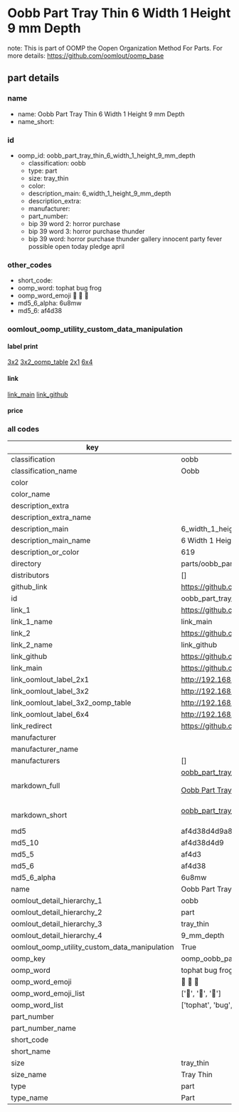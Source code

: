 # Oobb Part Tray Thin 6 Width 1 Height 9 mm Depth  

note: This is part of OOMP the Oopen Organization Method For Parts. For more details: https://github.com/oomlout/oomp_base

##  part details
  







### name
* name: Oobb Part Tray Thin 6 Width 1 Height 9 mm Depth
* name_short: 
### id
* oomp_id: oobb_part_tray_thin_6_width_1_height_9_mm_depth
  * classification: oobb
  * type: part
  * size: tray_thin
  * color: 
  * description_main: 6_width_1_height_9_mm_depth
  * description_extra: 
  * manufacturer: 
  * part_number: 
  * bip 39 word 2: horror purchase
  * bip 39 word 3: horror purchase thunder
  * bip 39 word: horror purchase thunder gallery innocent party fever possible open today pledge april

### other_codes
* short_code: 
* oomp_word: tophat bug frog
* oomp_word_emoji :tophat: :bug: :frog:
* md5_6_alpha: 6u8mw
* md5_6: af4d38






### oomlout_oomp_utility_custom_data_manipulation
#### label print
[3x2](http://192.168.1.245:1112/?label=oomp%206u8mw)
[3x2_oomp_table](http://192.168.1.108:1112/?label=oomp%206u8mw)
[2x1](http://192.168.1.242:1112/?label=oomp%206u8mw)
[6x4](http://192.168.1.55:1112/?label=oomp%206u8mw)    

#### link

[link_main](https://github.com/oomlout/oomlout_oomp_version_1_messy/tree/main/parts/oobb_part_tray_thin_6_width_1_height_9_mm_depth) [link_github](https://github.com/oomlout/oomlout_oomp_version_1_messy/tree/main/parts/oobb_part_tray_thin_6_width_1_height_9_mm_depth)                             

#### price







### all codes 
| key | value |  
| --- | --- |  
| classification | oobb |  
| classification_name | Oobb |  
| color |  |  
| color_name |  |  
| description_extra |  |  
| description_extra_name |  |  
| description_main | 6_width_1_height_9_mm_depth |  
| description_main_name | 6 Width 1 Height 9 mm Depth |  
| description_or_color | 619 |  
| directory | parts/oobb_part_tray_thin_6_width_1_height_9_mm_depth |  
| distributors | [] |  
| github_link | https://github.com/oomlout/oomlout_oomp_part_src/tree/main/parts/oobb_part_tray_thin_6_width_1_height_9_mm_depth |  
| id | oobb_part_tray_thin_6_width_1_height_9_mm_depth |  
| link_1 | https://github.com/oomlout/oomlout_oomp_version_1_messy/tree/main/parts/oobb_part_tray_thin_6_width_1_height_9_mm_depth |  
| link_1_name | link_main |  
| link_2 | https://github.com/oomlout/oomlout_oomp_version_1_messy/tree/main/parts/oobb_part_tray_thin_6_width_1_height_9_mm_depth |  
| link_2_name | link_github |  
| link_github | https://github.com/oomlout/oomlout_oomp_version_1_messy/tree/main/parts/oobb_part_tray_thin_6_width_1_height_9_mm_depth |  
| link_main | https://github.com/oomlout/oomlout_oomp_version_1_messy/tree/main/parts/oobb_part_tray_thin_6_width_1_height_9_mm_depth |  
| link_oomlout_label_2x1 | http://192.168.1.242:1112/?label=oomp%206u8mw |  
| link_oomlout_label_3x2 | http://192.168.1.245:1112/?label=oomp%206u8mw |  
| link_oomlout_label_3x2_oomp_table | http://192.168.1.108:1112/?label=oomp%206u8mw |  
| link_oomlout_label_6x4 | http://192.168.1.55:1112/?label=oomp%206u8mw |  
| link_redirect | https://github.com/oomlout/oomlout_oomp_version_1_messy/tree/main/parts/oobb_part_tray_thin_6_width_1_height_9_mm_depth |  
| manufacturer |  |  
| manufacturer_name |  |  
| manufacturers | [] |  
| markdown_full | [oobb_part_tray_thin_6_width_1_height_9_mm_depth](none)<br>[](none)<br>[Oobb Part Tray Thin 6 Width 1 Height 9 Mm Depth](none)<br><br> |  
| markdown_short | [oobb_part_tray_thin_6_width_1_height_9_mm_depth](none)<br><br> |  
| md5 | af4d38d4d9a88aae823a45f1c32b8b6d |  
| md5_10 | af4d38d4d9 |  
| md5_5 | af4d3 |  
| md5_6 | af4d38 |  
| md5_6_alpha | 6u8mw |  
| name | Oobb Part Tray Thin 6 Width 1 Height 9 mm Depth |  
| oomlout_detail_hierarchy_1 | oobb |  
| oomlout_detail_hierarchy_2 | part |  
| oomlout_detail_hierarchy_3 | tray_thin |  
| oomlout_detail_hierarchy_4 | 9_mm_depth |  
| oomlout_oomp_utility_custom_data_manipulation | True |  
| oomp_key | oomp_oobb_part_tray_thin_6_width_1_height_9_mm_depth |  
| oomp_word | tophat bug frog |  
| oomp_word_emoji | :tophat: :bug: :frog: |  
| oomp_word_emoji_list | [':tophat:', ':bug:', ':frog:'] |  
| oomp_word_list | ['tophat', 'bug', 'frog'] |  
| part_number |  |  
| part_number_name |  |  
| short_code |  |  
| short_name |  |  
| size | tray_thin |  
| size_name | Tray Thin |  
| type | part |  
| type_name | Part |  
